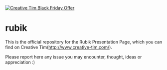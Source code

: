 <a href="https://www.creative-tim.com/campaign?utm_medium=social&utm_source=github&utm_campaign=bf-readme-2020">
<img border="0" alt="Creative Tim Black Friday Offer" src="https://s3.amazonaws.com/creativetim_bucket/tim_static_images/bf-github-banner.png" >
</a>



# rubik

This is the official repository for the Rubik Presentation Page, which you can find on Creative Tim(http://www.creative-tim.com/).

Please report here any issue you may encounter, thought, ideas or appreciation :)
